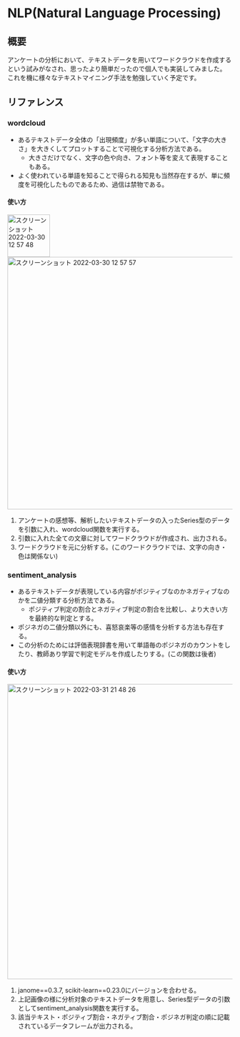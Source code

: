 # NLP(Natural Language Processing)
## 概要
アンケートの分析において、テキストデータを用いてワードクラウドを作成するという試みがなされ、思ったより簡単だったので個人でも実装してみました。
これを機に様々なテキストマイニング手法を勉強していく予定です。


## リファレンス
### wordcloud
- あるテキストデータ全体の「出現頻度」が多い単語について、「文字の大きさ」を大きくしてプロットすることで可視化する分析方法である。
  - 大きさだけでなく、文字の色や向き、フォント等を変えて表現することもある。
- よく使われている単語を知ることで得られる知見も当然存在するが、単に頻度を可視化したものであるため、過信は禁物である。


#### 使い方
<img width="95" alt="スクリーンショット 2022-03-30 12 57 48" src="https://user-images.githubusercontent.com/67265109/160748632-0f00c14e-cfdd-4e32-8801-d56965230a87.png">
<img width="565" alt="スクリーンショット 2022-03-30 12 57 57" src="https://user-images.githubusercontent.com/67265109/160748640-b2c2e9be-d39a-4bcc-b684-525c4ec52ba0.png">

1. アンケートの感想等、解析したいテキストデータの入ったSeries型のデータを引数に入れ、wordcloud関数を実行する。
2. 引数に入れた全ての文章に対してワードクラウドが作成され、出力される。
3. ワードクラウドを元に分析する。(このワードクラウドでは、文字の向き・色は関係ない)


### sentiment_analysis
- あるテキストデータが表現している内容がポジティブなのかネガティブなのかを二値分類する分析方法である。
  - ポジティブ判定の割合とネガティブ判定の割合を比較し、より大きい方を最終的な判定とする。
- ポジネガの二値分類以外にも、喜怒哀楽等の感情を分析する方法も存在する。
- この分析のためには評価表現辞書を用いて単語毎のポジネガのカウントをしたり、教師あり学習で判定モデルを作成したりする。(この関数は後者)


#### 使い方
<img width="661" alt="スクリーンショット 2022-03-31 21 48 26" src="https://user-images.githubusercontent.com/67265109/161058279-3b5ea85f-ae59-4621-8e1f-03de8cd78b77.png">


1. janome==0.3.7, scikit-learn==0.23.0にバージョンを合わせる。
2. 上記画像の様に分析対象のテキストデータを用意し、Series型データの引数としてsentiment_analysis関数を実行する。
3. 該当テキスト・ポジティブ割合・ネガティブ割合・ポジネガ判定の順に記載されているデータフレームが出力される。


